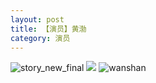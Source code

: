 ```yaml
---
layout: post
title: 【演员】黄渤
category: 演员
---
```

![story_new_final](http://r8s97vm6g.hd-bkt.clouddn.com/img/story_new_final.png)
![](http://r8s97vm6g.hd-bkt.clouddn.com/img/huangbo-0316-1.PNG)
![wanshan](http://r8s97vm6g.hd-bkt.clouddn.com/img/wanshan.png)

  




